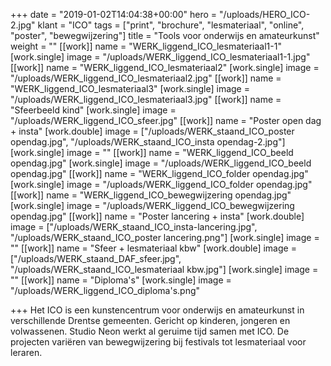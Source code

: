 +++
date = "2019-01-02T14:04:38+00:00"
hero = "/uploads/HERO_ICO-2.jpg"
klant = "ICO"
tags = ["print", "brochure", "lesmateriaal", "online", "poster", "bewegwijzering"]
title = "Tools voor onderwijs en amateurkunst"
weight = ""
[[work]]
name = "WERK_liggend_ICO_lesmateriaal1-1"
[work.single]
image = "/uploads/WERK_liggend_ICO_lesmateriaal1-1.jpg"
[[work]]
name = "WERK_liggend_ICO_lesmateriaal2"
[work.single]
image = "/uploads/WERK_liggend_ICO_lesmateriaal2.jpg"
[[work]]
name = "WERK_liggend_ICO_lesmateriaal3"
[work.single]
image = "/uploads/WERK_liggend_ICO_lesmateriaal3.jpg"
[[work]]
name = "Sfeerbeeld kind"
[work.single]
image = "/uploads/WERK_liggend_ICO_sfeer.jpg"
[[work]]
name = "Poster open dag + insta"
[work.double]
image = ["/uploads/WERK_staand_ICO_poster opendag.jpg", "/uploads/WERK_staand_ICO_insta opendag-2.jpg"]
[work.single]
image = ""
[[work]]
name = "WERK_liggend_ICO_beeld opendag.jpg"
[work.single]
image = "/uploads/WERK_liggend_ICO_beeld opendag.jpg"
[[work]]
name = "WERK_liggend_ICO_folder opendag.jpg"
[work.single]
image = "/uploads/WERK_liggend_ICO_folder opendag.jpg"
[[work]]
name = "WERK_liggend_ICO_bewegwijzering opendag.jpg"
[work.single]
image = "/uploads/WERK_liggend_ICO_bewegwijzering opendag.jpg"
[[work]]
name = "Poster lancering + insta"
[work.double]
image = ["/uploads/WERK_staand_ICO_insta-lancering.jpg", "/uploads/WERK_staand_ICO_poster lancering.png"]
[work.single]
image = ""
[[work]]
name = "Sfeer + lesmateriaal kbw"
[work.double]
image = ["/uploads/WERK_staand_DAF_sfeer.jpg", "/uploads/WERK_staand_ICO_lesmateriaal kbw.jpg"]
[work.single]
image = ""
[[work]]
name = "Diploma's"
[work.single]
image = "/uploads/WERK_liggend_ICO_diploma's.png"

+++
Het ICO is een kunstencentrum voor onderwijs en amateurkunst in verschillende Drentse gemeenten. Gericht op kinderen, jongeren en volwassenen. Studio Neon werkt al geruime tijd samen met ICO. De projecten variëren van bewegwijzering bij festivals tot lesmateriaal voor leraren.